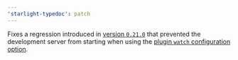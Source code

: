 ```yaml
---
'starlight-typedoc': patch
---
```


Fixes a regression introduced in [version `0.21.0`](https://github.com/HiDeoo/starlight-typedoc/releases/tag/starlight-typedoc%400.21.0) that prevented the development server from starting when using the [plugin `watch` configuration option](https://starlight-typedoc.vercel.app/configuration/#watch).
